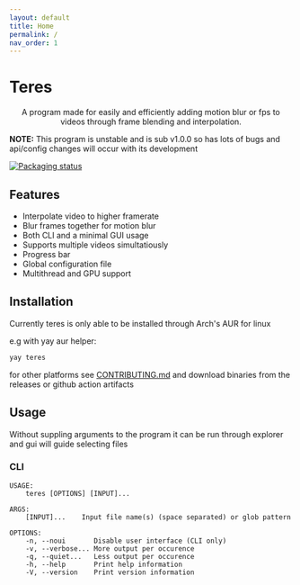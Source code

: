 ```yaml
---
layout: default
title: Home
permalink: /
nav_order: 1
---
```


# Teres

<p align="center"> A program made for easily and efficiently adding motion blur or fps to videos through frame blending and interpolation.
    <br> 
</p>

**NOTE:** This program is unstable and is sub v1.0.0 so has lots of bugs and api/config changes will occur with its development

[![Packaging status](https://repology.org/badge/vertical-allrepos/teres.svg)](https://repology.org/project/teres/versions)

## Features

- Interpolate video to higher framerate
- Blur frames together for motion blur
- Both CLI and a minimal GUI usage
- Supports multiple videos simultatiously
- Progress bar
- Global configuration file
- Multithread and GPU support


## Installation

Currently teres is only able to be installed through Arch's AUR for linux


e.g with yay aur helper:

```bash
yay teres
```

for other platforms see [CONTRIBUTING.md](https://github.com/animafps/teres/tree/main/CONTRIBUTING.md) and download binaries from the releases or github action artifacts

## Usage

Without suppling arguments to the program it can be run through explorer and gui will guide selecting files

### CLI

```
USAGE:
    teres [OPTIONS] [INPUT]...

ARGS:
    [INPUT]...    Input file name(s) (space separated) or glob pattern

OPTIONS:
    -n, --noui       Disable user interface (CLI only)
    -v, --verbose... More output per occurence
    -q, --quiet...   Less output per occurence
    -h, --help       Print help information
    -V, --version    Print version information
```